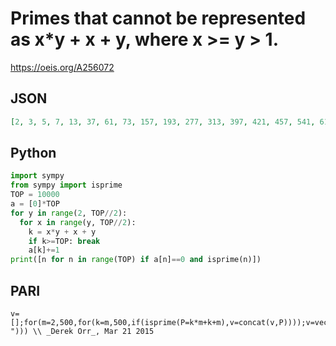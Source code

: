 # Primes that cannot be represented as x\*y \+ x \+ y, where x \>\= y \> 1\.
https://oeis.org/A256072
## JSON
```JSON
[2, 3, 5, 7, 13, 37, 61, 73, 157, 193, 277, 313, 397, 421, 457, 541, 613, 661, 673, 733, 757, 877, 997, 1093, 1153, 1201, 1213, 1237, 1321, 1381, 1453, 1621, 1657, 1753, 1873, 1933, 1993, 2017, 2137, 2341, 2473, 2557, 2593, 2797, 2857, 2917, 3061, 3217, 3253, 3313]
```
## Python
```Python
import sympy
from sympy import isprime
TOP = 10000
a = [0]*TOP
for y in range(2, TOP//2):
  for x in range(y, TOP//2):
    k = x*y + x + y
    if k>=TOP: break
    a[k]+=1
print([n for n in range(TOP) if a[n]==0 and isprime(n)])
```
## PARI
```PARI
v=[];for(m=2,500,for(k=m,500,if(isprime(P=k*m+k+m),v=concat(v,P))));v=vecsort(v,,8);forprime(p=1,2000,if(!vecsearch(v,p),print1(p,", "))) \\ _Derek Orr_, Mar 21 2015
```
